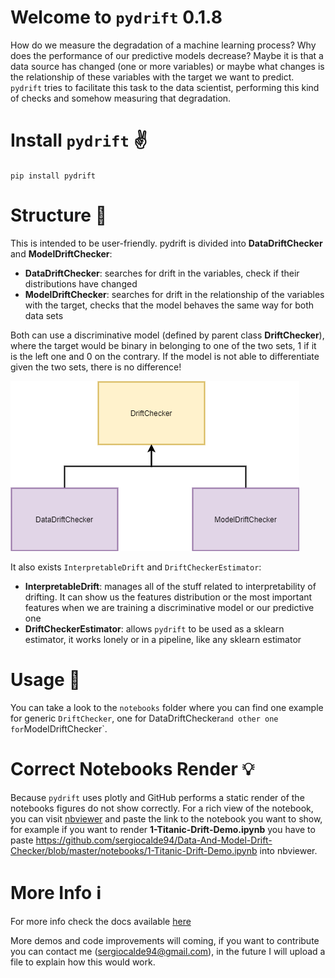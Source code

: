 # Welcome to `pydrift` 0.1.8

How do we measure the degradation of a machine learning process? Why does the performance of our predictive models decrease? Maybe it is that a data source has changed (one or more variables) or maybe what changes is the relationship of these variables with the target we want to predict. `pydrift` tries to facilitate this task to the data scientist, performing this kind of checks and somehow measuring that degradation.

# Install `pydrift` :v:

`pip install pydrift`

# Structure :triangular_ruler:

This is intended to be user-friendly. pydrift is divided into **DataDriftChecker** and **ModelDriftChecker**:

- **DataDriftChecker**: searches for drift in the variables, check if their distributions have changed
- **ModelDriftChecker**: searches for drift in the relationship of the variables with the target, checks that the model behaves the same way for both data sets

Both can use a discriminative model (defined by parent class **DriftChecker**), where the target would be binary in belonging to one of the two sets, 1 if it is the left one and 0 on the contrary. If the model is not able to differentiate given the two sets, there is no difference!

![Class inheritance](https://raw.githubusercontent.com/sergiocalde94/Data-And-Model-Drift-Checker/master/images/class_inheritance.png)

It also exists `InterpretableDrift` and `DriftCheckerEstimator`:
 
- **InterpretableDrift**: manages all of the stuff related to interpretability of drifting. It can show us the features distribution or the most important features when we are training a discriminative model or our predictive one
- **DriftCheckerEstimator**: allows `pydrift` to be used as a sklearn estimator, it works lonely or in a pipeline, like any sklearn estimator

# Usage :book:

You can take a look to the `notebooks` folder where you can find one example for generic `DriftChecker`, one for DataDriftChecker` and other one for `ModelDriftChecker`. 

# Correct Notebooks Render :bulb:

Because `pydrift` uses plotly and GitHub performs a static render of the notebooks figures do not show correctly. For a rich view of the notebook, you can visit  [nbviewer](http://nbviewer.jupyter.org/) and paste the link to the notebook you want to show, for example if you want to render **1-Titanic-Drift-Demo.ipynb** you have to paste https://github.com/sergiocalde94/Data-And-Model-Drift-Checker/blob/master/notebooks/1-Titanic-Drift-Demo.ipynb into nbviewer.  

# More Info :information_source:

For more info check the docs available [here](https://sergiocalde94.github.io/Data-And-Model-Drift-Checker/)

More demos and code improvements will coming, if you want to contribute you can contact me (sergiocalde94@gmail.com), in the future I will upload a file to explain how this would work.
